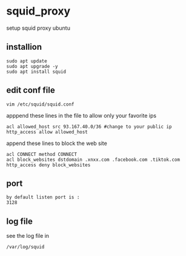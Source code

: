 # squid_proxy
setup squid proxy ubuntu


## installion

```
sudo apt update
sudo apt upgrade -y
sudo apt install squid
```

## edit conf file

```
vim /etc/squid/squid.conf
```

apppend these lines in the file to allow only your favorite ips


```
acl allowed_host src 93.167.40.0/36 #change to your public ip
http_access allow allowed_host
```

append these lines to block the web site

```
acl CONNECT method CONNECT
acl block_websites dstdomain .xnxx.com .facebook.com .tiktok.com
http_access deny block_websites
```

## port

```
by default listen port is :
3128
```

## log file

see the log file in 

```
/var/log/squid
```
